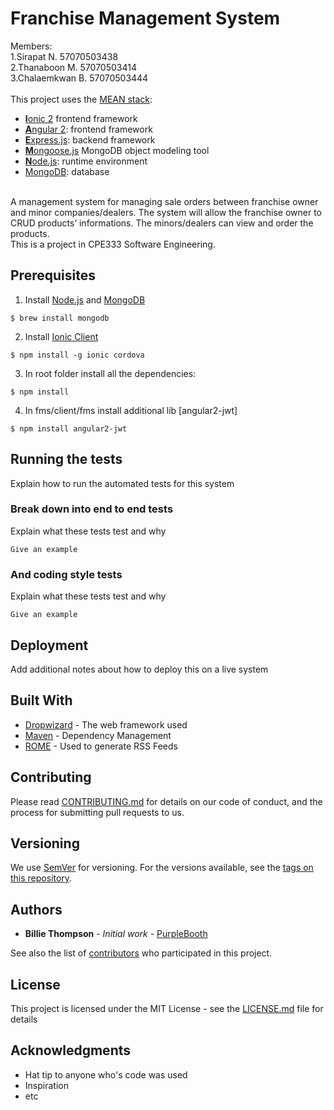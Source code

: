# Franchise Management System 
Members: <br />
         1.Sirapat N.     57070503438  <br /> 
         2.Thanaboon M.   57070503414  <br /> 
         3.Chalaemkwan B. 57070503444  <br />
<br /> This project uses the [MEAN stack](https://en.wikipedia.org/wiki/MEAN_(software_bundle)):
* [**I**onic 2](http://ionicframework.com/docs/intro/installation/) frontend framework
* [**A**ngular 2](https://angular.io): frontend framework
* [**E**xpress.js](http://expressjs.com): backend framework
* [**M**ongoose.js](http://www.mongoosejs.com) MongoDB object modeling tool 
* [**N**ode.js](https://nodejs.org): runtime environment
* [MongoDB](https://www.mongodb.com): database
<br />
A management system for managing sale orders between franchise owner and minor companies/dealers. The system will allow the franchise owner to CRUD products’ informations. The minors/dealers can view and order the products. 
<br />
This is a project in CPE333 Software Engineering.

## Prerequisites
1. Install [Node.js](https://nodejs.org) and [MongoDB](https://www.mongodb.com)
```
$ brew install mongodb
```
2. Install [Ionic Client](https://ionicframework.com/docs/intro/installation)
```
$ npm install -g ionic cordova
```
3. In root folder install all the dependencies:
```
$ npm install
```
4. In fms/client/fms install additional lib [angular2-jwt]
```
$ npm install angular2-jwt
```

## Running the tests

Explain how to run the automated tests for this system

### Break down into end to end tests

Explain what these tests test and why

```
Give an example
```

### And coding style tests

Explain what these tests test and why

```
Give an example
```

## Deployment

Add additional notes about how to deploy this on a live system

## Built With

* [Dropwizard](http://www.dropwizard.io/1.0.2/docs/) - The web framework used
* [Maven](https://maven.apache.org/) - Dependency Management
* [ROME](https://rometools.github.io/rome/) - Used to generate RSS Feeds

## Contributing

Please read [CONTRIBUTING.md](https://gist.github.com/PurpleBooth/b24679402957c63ec426) for details on our code of conduct, and the process for submitting pull requests to us.

## Versioning

We use [SemVer](http://semver.org/) for versioning. For the versions available, see the [tags on this repository](https://github.com/your/project/tags). 

## Authors

* **Billie Thompson** - *Initial work* - [PurpleBooth](https://github.com/PurpleBooth)

See also the list of [contributors](https://github.com/your/project/contributors) who participated in this project.

## License

This project is licensed under the MIT License - see the [LICENSE.md](LICENSE.md) file for details

## Acknowledgments

* Hat tip to anyone who's code was used
* Inspiration
* etc
